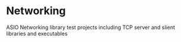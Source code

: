 # Networking
 ASIO Networking library test projects including TCP server and slient libraries and executables
